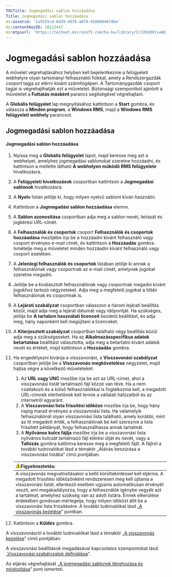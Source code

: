 ```yaml
---
TOCTitle: Jogmegadási sablon hozzáadása
Title: Jogmegadási sablon hozzáadása
ms:assetid: '1a5555cd-6d39-4078-a879-4106864674be'
ms:contentKeyID: 18122447
ms:mtpsurl: 'https://technet.microsoft.com/hu-hu/library/Cc720206(v=WS.10)'
---
```


Jogmegadási sablon hozzáadása
=============================

A művelet végrehajtásához helyben kell bejelentkeznie a felügyeleti webhelyre olyan tartományi felhasználói fiókkal, amely a Rendszergazdák csoport tagja az elérni kívánt számítógépen. A Tartománygazdák csoport tagjai is végrehajthatják ezt a műveletet. Biztonsági szempontból ajánlott a műveletet a **Futtatás másként** parancs segítségével végrehajtani.

A **Globális felügyelet** lap megnyitásához kattintson a **Start** gombra, és válassza a **Minden program**, a **Windows RMS**, majd a **Windows RMS felügyeleti webhely** parancsot.

Jogmegadási sablon hozzáadása
-----------------------------

#### Jogmegadási sablon hozzáadása

1.  Nyissa meg a **Globális felügyelet** lapot, majd keresse meg azt a webhelyet, amelyhez jogmegadási sablonokat szeretne hozzáadni, és kattintson a mellette látható **A webhelyen működő RMS felügyelete** hivatkozásra.

2.  A **Felügyeleti hivatkozások** csoportban kattintson a **Jogmegadási sablonok** hivatkozásra.

3.  A **Nyelv** listán jelölje ki, hogy milyen nyelvű sablont kíván használni.

4.  Kattintson a **Jogmegadási sablon hozzáadása** elemre.

5.  A **Sablon azonosítása** csoportban adja meg a sablon nevét, leírását és jogkérési URL-címét.

6.  A **Felhasználók és csoportok** csoport **Felhasználók és csoportok hozzáadása** mezőjébe írja be a hozzáadni kívánt felhasználó vagy csoport érvényes e-mail címét, és kattintson a **Hozzáadás** gombra. Ismételje meg a műveletet minden hozzáadni kívánt felhasználó vagy csoport esetében.

7.  A **Jelenlegi felhasználók és csoportok** listában jelölje ki annak a felhasználónak vagy csoportnak az e-mail címét, amelynek jogokat szeretne megadni.

8.  Jelölje be a kiválasztott felhasználónak vagy csoportnak megadni kívánt jogokhoz tartozó négyzeteket. Adja meg a megfelelő jogokat a többi felhasználónak és csoportnak is.

9.  A **Lejárati szabályzat** csoportban válasszon a három lejárati beállítás közül, majd adja meg a lejárat dátumát vagy időpontját. Ha szükséges, jelölje be **A tartalom használati licenceit** kezdetű beállítást, és adja meg, hány naponként kell megújítani a licenceket.

10. A **Kiterjesztett szabályzat** csoportban található négy beállítás közül adja meg a szükségeseket. Ha az **Alkalmazásspecifikus adatok betartatása** beállítást választotta, adja meg a betartatni kívánt adatok nevét és értékét, majd kattintson a **Hozzáadás** gombra.

11. Ha engedélyezni kívánja a visszavonást, a **Visszavonási szabályzat** csoportban jelölje be a **Visszavonás megkövetelése** négyzetet, majd hajtsa végre a következő műveleteket:

    1.  Az **URL vagy UNC** mezőbe írja be azt az URL-címet, ahol a visszavonási listát tartalmazó fájl közzé van téve. Ha a nem csatlakozó és a külső felhasználókkal is foglalkoznia kell, a megadott URL-címnek elérhetőnek kell lennie a vállalati hálózatból és az internetről egyaránt.
    2.  A **Visszavonási lista frissítési időköze** mezőbe írja be, hogy hány napig marad érvényes a visszavonási lista. Ha valamelyik felhasználónál olyan visszavonási lista található, amely korábbi, mint az itt megadott érték, a felhasználónak be kell szereznie a lista frissített példányát, hogy felhasználhassa annak tartalmát.
    3.  A **Nyilvános kulcs fájlja** mezőbe írja be a visszavonási lista nyilvános kulcsát tartalmazó fájl elérési útját és nevét, vagy a **Tallózás** gombra kattintva keresse meg a megfelelő fájlt. A fájlról a további tudnivalókat lásd a témakör „Aláírás beszúrása a visszavonási listába” című pontjában.

    | ![](images/Cc720206.Caution(WS.10).gif)Figyelmeztetés:                                                                                                                                                                                                                                                                                                                                                                                                                                                                                                         |
    |---------------------------------------------------------------------------------------------------------------------------------------------------------------------------------------------------------------------------------------------------------------------------------------------------------------------------------------------------------------------------------------------------------------------------------------------------------------------------------------------------------------------------------------------------------------------------------------------|
    | A visszavonás megvalósításakor a kellő körültekintéssel kell eljárnia. A megadott frissítési időközönként rendszeresen meg kell újítania a visszavonási listát, ellenkező esetben ugyanis automatikusan érvényét veszti, ami megakadályozza, hogy a felhasználók igénybe vegyék azt a tartalmat, amelyhez szükség van az adott listára. Ennek elkerülése érdekében gondosan mérlegelje, hogy milyen időközt állít be a visszavonási lista frissítésére. A további tudnivalókat lásd „[A visszavonás kezelése](https://technet.microsoft.com/df732a7d-1fb0-4845-87ca-fab4bc5f98a0)” pontban. |

12. Kattintson a **Küldés** gombra.

A visszavonásról a további tudnivalókat lásd a témakör „[A visszavonás kezelése](https://technet.microsoft.com/df732a7d-1fb0-4845-87ca-fab4bc5f98a0)” című pontjában.

A visszavonási beállítások megadásával kapcsolatos szempontokat lásd: „[Visszavonási szabályzatok definiálása](https://technet.microsoft.com/e2fffe9f-def7-439b-a8aa-43f8a065813d)”.

Az eljárás végrehajtását „[A jogmegadási sablonok létrehozása és módosítása](https://technet.microsoft.com/6014176f-ef71-4d29-b3e3-da129c18563d)” pont ismerteti.
